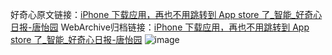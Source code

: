 好奇心原文链接：[iPhone 下载应用，再也不用跳转到 App store 了_智能_好奇心日报-唐怡园](https://www.qdaily.com/articles/6200.html)
WebArchive归档链接：[iPhone 下载应用，再也不用跳转到 App store 了_智能_好奇心日报-唐怡园](http://web.archive.org/web/20170914031548/http://www.qdaily.com/articles/6200.html)
![image](http://ww3.sinaimg.cn/large/007d5XDply1g3whoh310tj30u02srtvy)